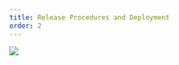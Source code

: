 ```yaml
---
title: Release Procedures and Deployment
order: 2
---
```


<img src="../../img/overview/deployment.jpg">
